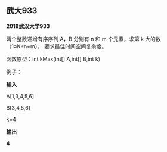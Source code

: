 ## 武大933

**2018武汉大学933**

两个整数递增有序序列 A，B 分别有 n 和 m 个元素，求第 k 大的数（1≤K≤n+m）， 要求最佳时间空间复杂度。

函数原型：int kMax(int[] A,int[] B,int k)

例子：

**输入**

A[1,3,4,5,6]

B[3,4,5,6]

k=4

**输出**

**4**